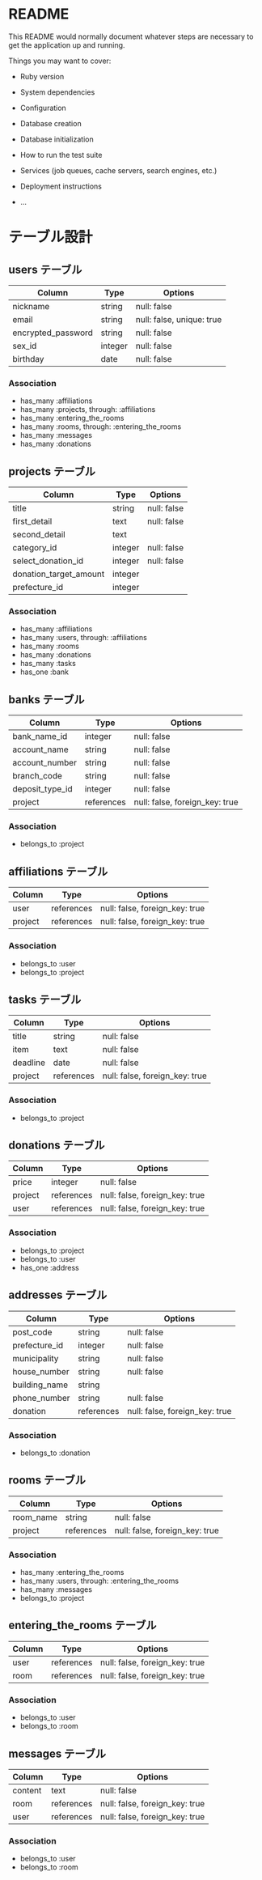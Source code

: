 # README

This README would normally document whatever steps are necessary to get the
application up and running.

Things you may want to cover:

* Ruby version

* System dependencies

* Configuration

* Database creation

* Database initialization

* How to run the test suite

* Services (job queues, cache servers, search engines, etc.)

* Deployment instructions

* ...

# テーブル設計

## users テーブル

| Column             | Type    | Options                   |
| ------------------ | ------- | ------------------------- |
| nickname           | string  | null: false               |
| email              | string  | null: false, unique: true |
| encrypted_password | string  | null: false               |
| sex_id             | integer | null: false               |
| birthday           | date    | null: false               |

### Association

- has_many :affiliations
- has_many :projects, through: :affiliations
- has_many :entering_the_rooms
- has_many :rooms, through: :entering_the_rooms
- has_many :messages
- has_many :donations


## projects テーブル

| Column                 | Type    | Options     |
| ---------------------- | ------- | ----------- |
| title                  | string  | null: false |
| first_detail           | text    | null: false |
| second_detail          | text    |             |
| category_id            | integer | null: false |
| select_donation_id     | integer | null: false |
| donation_target_amount | integer |             |
| prefecture_id          | integer |             |

### Association

- has_many :affiliations
- has_many :users, through: :affiliations
- has_many :rooms
- has_many :donations
- has_many :tasks
- has_one :bank


## banks テーブル

| Column          | Type       | Options                        |
| --------------- | --------   | ------------------------------ |
| bank_name_id    | integer    | null: false                    |
| account_name    | string     | null: false                    |
| account_number  | string     | null: false                    |
| branch_code     | string     | null: false                    |
| deposit_type_id | integer    | null: false                    |
| project         | references | null: false, foreign_key: true |

### Association

- belongs_to :project


## affiliations テーブル

| Column  | Type       | Options                        |
| ------- | ---------- | ------------------------------ |
| user    | references | null: false, foreign_key: true |
| project | references | null: false, foreign_key: true |

### Association

- belongs_to :user
- belongs_to :project


## tasks テーブル

| Column   | Type       | Options                        |
| -------- | ---------- | ------------------------------ |
| title    | string     | null: false                    |
| item     | text       | null: false                    |
| deadline | date       | null: false                    |
| project  | references | null: false, foreign_key: true |

### Association

- belongs_to :project


## donations テーブル

| Column  | Type       | Options                        |
| ------- | ---------- | ------------------------------ |
| price   | integer    | null: false                    |
| project | references | null: false, foreign_key: true |
| user    | references | null: false, foreign_key: true |

### Association

- belongs_to :project
- belongs_to :user
- has_one :address


## addresses テーブル

| Column         | Type       | Options                        |
| -------------- | ---------- | ------------------------------ |
| post_code      | string     | null: false                    |
| prefecture_id  | integer    | null: false                    |
| municipality   | string     | null: false                    |
| house_number   | string     | null: false                    |
| building_name  | string     |                                |
| phone_number   | string     | null: false                    |
| donation       | references | null: false, foreign_key: true |

### Association

- belongs_to :donation


## rooms テーブル

| Column    | Type       | Options                        |
| --------- | ---------- | ------------------------------ |
| room_name | string     | null: false                    |
| project   | references | null: false, foreign_key: true |

### Association

- has_many :entering_the_rooms
- has_many :users, through: :entering_the_rooms
- has_many :messages
- belongs_to :project


## entering_the_rooms テーブル

| Column | Type       | Options                        |
| ------ | ---------- | ------------------------------ |
| user   | references | null: false, foreign_key: true |
| room   | references | null: false, foreign_key: true |

### Association

- belongs_to :user
- belongs_to :room


## messages テーブル

| Column  | Type       | Options                        |
| ------- | ---------- | ------------------------------ |
| content | text       | null: false                    |
| room    | references | null: false, foreign_key: true |
| user    | references | null: false, foreign_key: true |

### Association

- belongs_to :user
- belongs_to :room